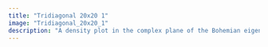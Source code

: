 ```yaml
---
title: "Tridiagonal 20x20 1"
image: "Tridiagonal_20x20_1"
description: "A density plot in the complex plane of the Bohemian eigenvalues of a sample of 10 million 20x20 tridiagonal matrices with entries sampled from the set {0, ±1, ±i, ±(1/sqrt(2))*(1+1i), ±(1/sqrt(2))*(1-1i)}. Color represents the eigenvalue density and the plot is viewed on [-2.7-2.7i, 2.7+2.7i]."
---
```

